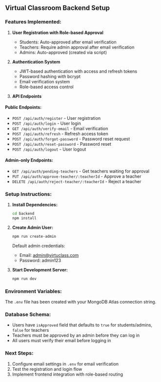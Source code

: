 ## Virtual Classroom Backend Setup

### Features Implemented:

1. **User Registration with Role-based Approval**
   - Students: Auto-approved after email verification
   - Teachers: Require admin approval after email verification
   - Admins: Auto-approved (created via script)

2. **Authentication System**
   - JWT-based authentication with access and refresh tokens
   - Password hashing with bcrypt
   - Email verification system
   - Role-based access control

3. **API Endpoints**

#### Public Endpoints:
- `POST /api/auth/register` - User registration
- `POST /api/auth/login` - User login
- `GET /api/auth/verify-email` - Email verification
- `POST /api/auth/refresh` - Refresh access token
- `POST /api/auth/forgot-password` - Password reset request
- `POST /api/auth/reset-password` - Password reset
- `POST /api/auth/logout` - User logout

#### Admin-only Endpoints:
- `GET /api/auth/pending-teachers` - Get teachers waiting for approval
- `PUT /api/auth/approve-teacher/:teacherId` - Approve a teacher
- `DELETE /api/auth/reject-teacher/:teacherId` - Reject a teacher

### Setup Instructions:

1. **Install Dependencies:**
   ```bash
   cd backend
   npm install
   ```

2. **Create Admin User:**
   ```bash
   npm run create-admin
   ```
   Default admin credentials:
   - Email: admin@virtuclass.com
   - Password: admin123

3. **Start Development Server:**
   ```bash
   npm run dev
   ```

### Environment Variables:
The `.env` file has been created with your MongoDB Atlas connection string.

### Database Schema:
- Users have `isApproved` field that defaults to `true` for students/admins, `false` for teachers
- Teachers must be approved by an admin before they can log in
- All users must verify their email before logging in

### Next Steps:
1. Configure email settings in `.env` for email verification
2. Test the registration and login flow
3. Implement frontend integration with role-based routing
